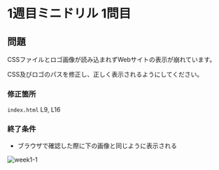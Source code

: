 # 1週目ミニドリル 1問目

## 問題

CSSファイルとロゴ画像が読み込まれずWebサイトの表示が崩れています。

CSS及びロゴのパスを修正し、正しく表示されるようにしてください。

### 修正箇所

`index.html` L9, L16

### 終了条件
- ブラウザで確認した際に下の画像と同じように表示される

![week1-1](https://user-images.githubusercontent.com/47471778/170019720-870802b4-27bc-479c-8c8d-1fe8db910348.png)
